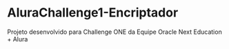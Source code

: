# AluraChallenge1-Encriptador
Projeto desenvolvido para Challenge ONE da Equipe Oracle Next Education + Alura
